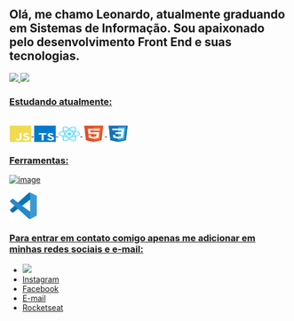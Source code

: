 

<!--
**Lsantana95/Lsantana95** is a ✨ _special_ ✨ repository because its `README.md` (this file) appears on your GitHub profile.

Here are some ideas to get you started:

- 🔭 I’m currently working on ...
- 🌱 I’m currently learning ...
- 👯 I’m looking to collaborate on ...
- 🤔 I’m looking for help with ...
- 💬 Ask me about ...
- 📫 How to reach me: ...
- 😄 Pronouns: ...
- ⚡ Fun fact: ...
-->

## Olá, me chamo Leonardo, atualmente graduando em Sistemas de Informação. Sou apaixonado pelo desenvolvimento Front End e suas tecnologias.

<div>
  <a href= https://github.com/Lsantana95>
   
  <img height="180em" src="https://github-readme-stats.vercel.app/api?username=Lsantana95&show_icons=true&theme=chartreuse-dark&include_all_commits=true&count_private=true"/>
  <img height="180em" src="https://github-readme-stats.vercel.app/api/top-langs/?username=Lsantana95&layout=compact&langs_count=7&theme=chartreuse-dark"/>
</div>

  
</div>


### Estudando atualmente:

<div style="display: inline_block"><br>
  <img align="center" alt="Leo-Js" height="30" width="40" src="https://raw.githubusercontent.com/devicons/devicon/master/icons/javascript/javascript-plain.svg">
  <img align="center" alt="Leo-Ts" height="30" width="40" src="https://raw.githubusercontent.com/devicons/devicon/master/icons/typescript/typescript-plain.svg">
  <img align="center" alt="Leo-React" height="30" width="40" src="https://raw.githubusercontent.com/devicons/devicon/master/icons/react/react-original.svg">
  <img align="center" alt="Leo-HTML" height="30" width="40" src="https://raw.githubusercontent.com/devicons/devicon/master/icons/html5/html5-original.svg">
  <img align="center" alt="Leo-CSS" height="30" width="40" src="https://raw.githubusercontent.com/devicons/devicon/master/icons/css3/css3-original.svg">
  
  </div>
  
  ### Ferramentas:
  
  ![image](https://img.shields.io/badge/Git-F05032?style=for-the-badge&logo=git&logoColor=white)
  
   <img align="center" alt="Leo-VSCode" height="50" width="50" src="https://raw.githubusercontent.com/devicons/devicon/master/icons/vscode/vscode-original.svg">
  

### Para entrar em contato comigo apenas me adicionar em minhas redes sociais e e-mail:

- <a href="https://www.linkedin.com/in/leonardo-santana-2460a8202" target="_blank"><img src="https://img.shields.io/badge/-LinkedIn-%230077B5?style=for-the-badge&logo=linkedin&logoColor=white" target="_blank"></a>
- <a href="https://www.instagram.com/leonardosantanav95/">Instagram</a>
- <a href="https://www.facebook.com/leonardosantanav">Facebook</a>
- <a href="https://www.leonardosantanav78@gmail.com">E-mail</a>
- <a href="https://app.rocketseat.com.br/me/leonardo-e-santana-viruez-01228">Rocketseat</a>
